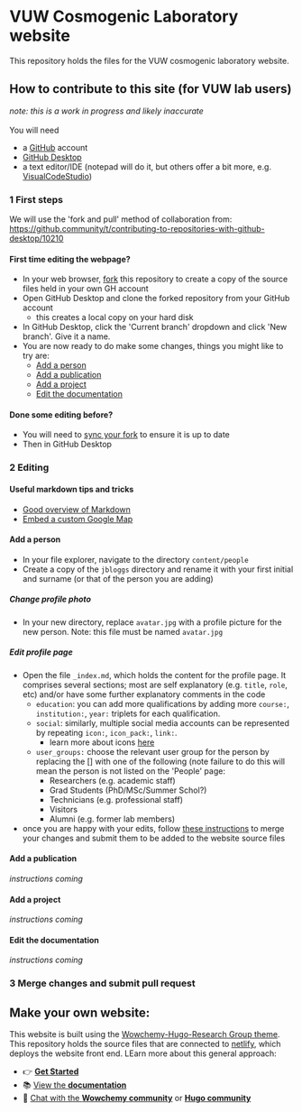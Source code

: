 # VUW Cosmogenic Laboratory website
This repository holds the files for the VUW cosmogenic laboratory website.


## How to contribute to this site (for VUW lab users) 

_note: this is a work in progress and likely inaccurate_<br>
<br>
You will need
- a [GitHub](https://github.com/) account
- [GitHub Desktop](https://desktop.github.com/)
- a text editor/IDE (notepad will do it, but others offer a bit more, e.g. [VisualCodeStudio](https://code.visualstudio.com/))

### 1 First steps

We will use the 'fork and pull' method of collaboration from: https://github.community/t/contributing-to-repositories-with-github-desktop/10210

#### First time editing the webpage?
- In your web browser, [fork](https://docs.github.com/en/get-started/quickstart/fork-a-repo) this repository to create a copy of the source files held in your own GH account
- Open GitHub Desktop and clone the forked repository from your GitHub account
  - this creates a local copy on your hard disk
- In GitHub Desktop, click the 'Current branch' dropdown and click 'New branch'. Give it a name.
- You are now ready to do make some changes, things you might like to try are:
  - [Add a person](#add-a-person)
  - [Add a publication](#add-a-publication)
  - [Add a project](#add-a-project)
  - [Edit the documentation](#edit-the-documentation)

#### Done some editing before?
- You will need to [sync your fork](https://docs.github.com/en/pull-requests/collaborating-with-pull-requests/working-with-forks/syncing-a-fork) to ensure it is up to date
- Then in GitHub Desktop 

### 2 Editing

#### Useful markdown tips and tricks

- [Good overview of Markdown](https://www.markdownguide.org/)
- [Embed a custom Google Map](https://tribulant.com/blog/wordpress/easy-embedding-a-google-map-with-multiple-markers-to-your-site/)

#### Add a person

- In your file explorer, navigate to the directory `content/people`
- Create a copy of the `jbloggs` directory and rename it with your first initial and surname (or that of the person you are adding)


##### Change profile photo

- In your new directory, replace `avatar.jpg` with a profile picture for the new person. Note: this file must be named `avatar.jpg`

##### Edit profile page

- Open the file `_index.md`, which holds the content for the profile page. It comprises several sections; most are self explanatory (e.g. `title`, `role`, etc) and/or have some further explanatory comments in the code
  -  `education`: you can add more qualifications by adding more `course:`, `institution:`, `year:` triplets for each qualification.
  -  `social`: similarly, multiple social media accounts can be represented by repeating `icon:`, `icon_pack:`, `link:`.
     -  learn more about icons [here](https://wowchemy.com/docs/getting-started/page-builder/#icons)
  - `user_groups:` choose the relevant user group for the person by replacing the [] with one of the following (note failure to do this will mean the person is not listed on the 'People' page:
    - Researchers (e.g. academic staff)
    - Grad Students (PhD/MSc/Summer Schol?)
    - Technicians (e.g. professional staff)
    - Visitors
    - Alumni (e.g. former lab members)
- once you are happy with your edits, follow [these instructions](#merge-changes-and-submit-pull-request) to merge your changes and submit them to be added to the website source files


#### Add a publication

_instructions coming_



#### Add a project

_instructions coming_

#### Edit the documentation

_instructions coming_


### 3 Merge changes and submit pull request






## Make your own website:
This website is built using the [Wowchemy-Hugo-Research Group theme](https://github.com/wowchemy/starter-hugo-research-group). This repository holds the source files that are connected to [netlify](https://www.netlify.com/), which deploys the website front end. LEarn more about this general approach:
- 👉 [**Get Started**](https://wowchemy.com/hugo-themes/)
- 📚 [View the **documentation**](https://wowchemy.com/docs/)
- 💬 [Chat with the **Wowchemy community**](https://discord.gg/z8wNYzb) or [**Hugo community**](https://discourse.gohugo.io)
